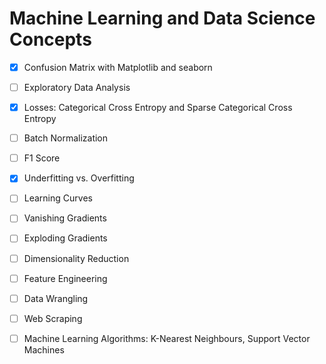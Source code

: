 # Machine Learning and Data Science Concepts

- [x] Confusion Matrix with Matplotlib and seaborn 

- [ ] Exploratory Data Analysis

- [x] Losses: Categorical Cross Entropy and Sparse Categorical Cross Entropy

- [ ] Batch Normalization

- [ ] F1 Score

- [x] Underfitting vs. Overfitting

- [ ] Learning Curves

- [ ] Vanishing Gradients

- [ ] Exploding Gradients

- [ ] Dimensionality Reduction

- [ ] Feature Engineering

- [ ] Data Wrangling

- [ ] Web Scraping

- [ ] Machine Learning Algorithms: K-Nearest Neighbours, Support Vector Machines

